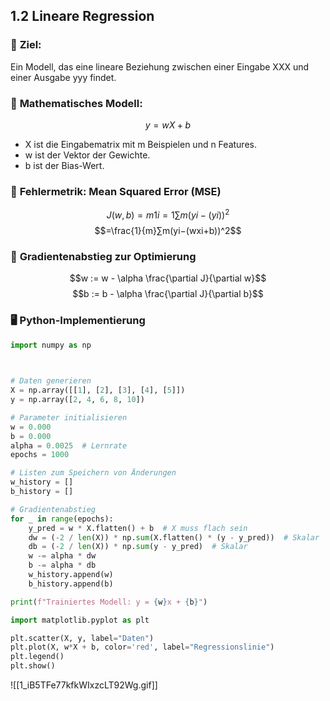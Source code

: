 ## **1.2 Lineare Regression**

### 🎯 **Ziel:**

Ein Modell, das eine lineare Beziehung zwischen einer Eingabe XXX und einer Ausgabe yyy findet.

### 📝 **Mathematisches Modell:**

$$y=wX+b$$

- X ist die Eingabematrix mit m Beispielen und n Features.
- w ist der Vektor der Gewichte.
- b ist der Bias-Wert.

### 🔢 **Fehlermetrik: Mean Squared Error (MSE)**

$$J(w,b)=m1​i=1∑m​(yi​−(yi​^​))^2 $$
$$=\frac{1}{m}∑m​(yi​−(wxi​+b))^2$$

### 🔽 **Gradientenabstieg zur Optimierung**

$$w := w - \alpha \frac{\partial J}{\partial w}$$
$$b := b - \alpha \frac{\partial J}{\partial b}$$

### 🖥️ **Python-Implementierung**

```python
import numpy as np

  

# Daten generieren
X = np.array([[1], [2], [3], [4], [5]])
y = np.array([2, 4, 6, 8, 10])

# Parameter initialisieren
w = 0.000
b = 0.000
alpha = 0.0025  # Lernrate
epochs = 1000

# Listen zum Speichern von Änderungen
w_history = []
b_history = []

# Gradientenabstieg
for _ in range(epochs):
    y_pred = w * X.flatten() + b  # X muss flach sein
    dw = (-2 / len(X)) * np.sum(X.flatten() * (y - y_pred))  # Skalar
    db = (-2 / len(X)) * np.sum(y - y_pred)  # Skalar
    w -= alpha * dw
    b -= alpha * db
    w_history.append(w)
    b_history.append(b)

print(f"Trainiertes Modell: y = {w}x + {b}")

import matplotlib.pyplot as plt

plt.scatter(X, y, label="Daten")
plt.plot(X, w*X + b, color='red', label="Regressionslinie")
plt.legend()
plt.show()
```

![[1_iB5TFe77kfkWIxzcLT92Wg.gif]]